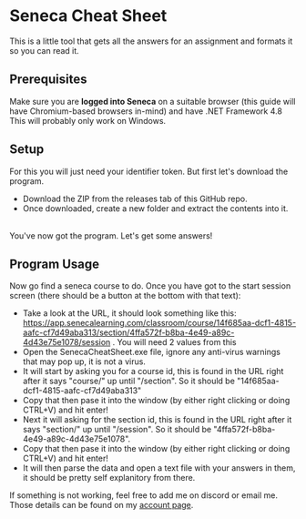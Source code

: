 # Seneca Cheat Sheet
This is a little tool that gets all the answers for an assignment and formats it so you can read it.

## Prerequisites
Make sure you are <b>logged into Seneca</b> on a suitable browser (this guide will have Chromium-based browsers in-mind) and have .NET Framework 4.8
<br>
This will probably only work on Windows.

## Setup
For this you will just need your identifier token. But first let's download the program.

- Download the ZIP from the releases tab of this GitHub repo.
- Once downloaded, create a new folder and extract the contents into it.
<br>
You've now got the program. Let's get some answers!


## Program Usage 
Now go find a seneca course to do. Once you have got to the start session screen (there should be a button at the bottom with that text):
- Take a look at the URL, it should look something like this: https://app.senecalearning.com/classroom/course/14f685aa-dcf1-4815-aafc-cf7d49aba313/section/4ffa572f-b8ba-4e49-a89c-4d43e75e1078/session . You will need 2 values from this
- Open the SenecaCheatSheet.exe file, ignore any anti-virus warnings that may pop up, it is not a virus.
- It will start by asking you for a course id, this is found in the URL right after it says "course/" up until "/section". So it should be "14f685aa-dcf1-4815-aafc-cf7d49aba313"
- Copy that then pase it into the window (by either right clicking or doing CTRL+V) and hit enter!
- Next it will asking for the section id, this is found in the URL right after it says "section/" up until "/session". So it should be "4ffa572f-b8ba-4e49-a89c-4d43e75e1078".
- Copy that then pase it into the window (by either right clicking or doing CTRL+V) and hit enter!
- It will then parse the data and open a text file with your answers in them, it should be pretty self explanitory from there.

If something is not working, feel free to add me on discord or email me. Those details can be found on my [account page](https://github.com/IsGabriellaCurious).